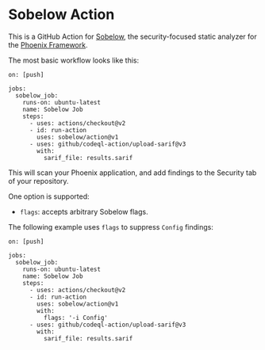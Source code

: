 # Sobelow Action

This is a GitHub Action for [Sobelow](https://github.com/nccgroup/sobelow), the security-focused static analyzer for the [Phoenix Framework](https://www.phoenixframework.org/).

The most basic workflow looks like this:

```
on: [push]

jobs:
  sobelow_job:
    runs-on: ubuntu-latest
    name: Sobelow Job
    steps:
      - uses: actions/checkout@v2
      - id: run-action
        uses: sobelow/action@v1
      - uses: github/codeql-action/upload-sarif@v3
        with:
          sarif_file: results.sarif
```

This will scan your Phoenix application, and add findings to the Security tab of your repository. 

One option is supported:

* `flags`: accepts arbitrary Sobelow flags.

The following example uses `flags` to suppress `Config` findings:

```
on: [push]

jobs:
  sobelow_job:
    runs-on: ubuntu-latest
    name: Sobelow Job
    steps:
      - uses: actions/checkout@v2
      - id: run-action
        uses: sobelow/action@v1
        with:
          flags: '-i Config'
      - uses: github/codeql-action/upload-sarif@v3
        with:
          sarif_file: results.sarif
```
